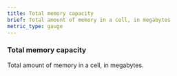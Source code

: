 ```yaml
---
title: Total memory capacity
brief: Total amount of memory in a cell, in megabytes
metric_type: gauge
---
```


### Total memory capacity

Total amount of memory in a cell, in megabytes.
